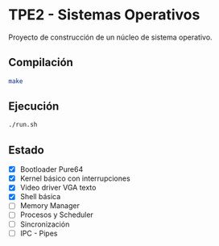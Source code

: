 # TPE2 - Sistemas Operativos

Proyecto de construcción de un núcleo de sistema operativo.

## Compilación
```bash
make
```

## Ejecución
```bash
./run.sh
```

## Estado
- [x] Bootloader Pure64
- [x] Kernel básico con interrupciones
- [x] Video driver VGA texto
- [x] Shell básica
- [ ] Memory Manager
- [ ] Procesos y Scheduler
- [ ] Sincronización
- [ ] IPC - Pipes